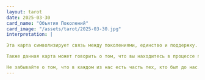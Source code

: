 ```yaml
---
layout: tarot
date: 2025-03-30
card_name: "Объятия Поколений"
card_image: "/assets/tarot/2025-03-30.jpg"
interpretation: |

Эта карта символизирует связь между поколениями, единство и поддержку. Она напоминает нам о важности семейных уз и традиций, которые передаются из поколения в поколение. Сегодня вы можете ощутить особую близость к своим близким, возможно, это будет день, когда вы захотите провести время с семьей или вспомнить о своих корнях. Объятия Поколений подчеркивают значимость общения и понимания между разными возрастами, поэтому не упустите возможность поговорить с теми, кто вам дорог.

Также данная карта может говорить о том, что вы находитесь в процессе передачи знаний или опыта. Возможно, вы сами станете наставником для кого-то, делясь своими уроками жизни и мудростью. Это время для того, чтобы осознать, как много вы можете дать, и как много можете получить от других. Уделите внимание своим близким, выслушайте их истории и делитесь своими.

Не забывайте о том, что в каждом из нас есть часть тех, кто был до нас. Воспользуйтесь этим днем, чтобы укрепить связи, создать новые воспоминания и, возможно, даже заглянуть в семейный альбом, вспомнить о тех, кто оставил след в вашей жизни. Это будет день, наполненный теплом и пониманием, когда вы сможете ощутить, как ваша история переплетается с историями ваших предков.
---
```

